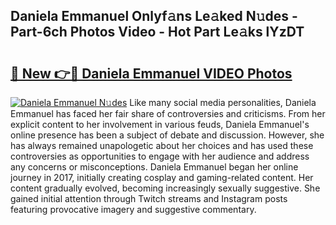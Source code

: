 ## Daniela Emmanuel Onlyf𝚊ns Le𝚊ked N𝚞des - Part-6ch Photos Video - Hot Part Le𝚊ks lYzDT

# <h2><a href="http://ab3658.deff.icu/?id=Daniela+Emmanuel">🔗 New 👉🔴 Daniela Emmanuel VIDEO Photos</a></h2>

[![Daniela Emmanuel N𝚞des](https://i.imgur.com/rIISA9y.gif)](http://ab3658.deff.icu/?id=Daniela+Emmanuel)
Like many social media personalities, Daniela Emmanuel has faced her fair share of controversies and criticisms. From her explicit content to her involvement in various feuds, Daniela Emmanuel's online presence has been a subject of debate and discussion. However, she has always remained unapologetic about her choices and has used these controversies as opportunities to engage with her audience and address any concerns or misconceptions. Daniela Emmanuel began her online journey in 2017, initially creating cosplay and gaming-related content. Her content gradually evolved, becoming increasingly sexually suggestive. She gained initial attention through Twitch streams and Instagram posts featuring provocative imagery and suggestive commentary.
